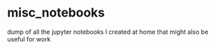 # misc_notebooks
dump of all the jupyter notebooks I created at home that might also be useful for work
